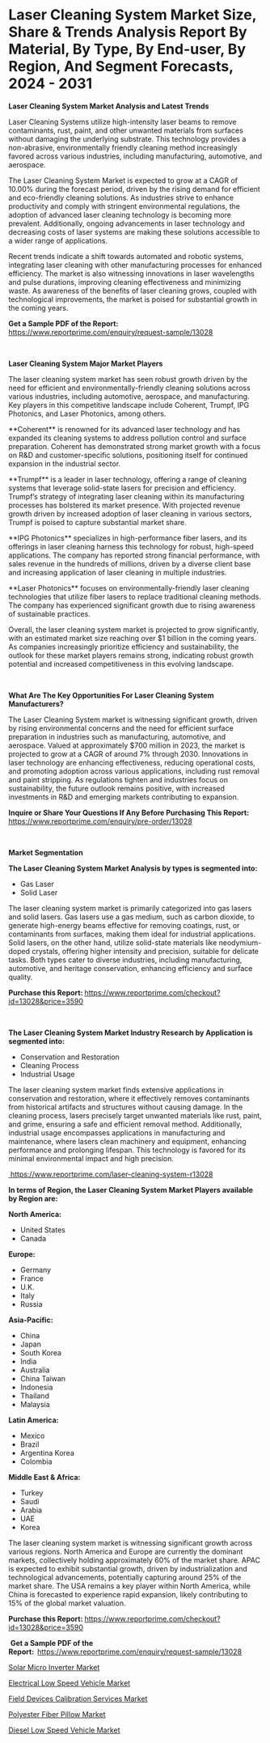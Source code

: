 <p><h1>Laser Cleaning System Market Size, Share & Trends Analysis Report By Material, By Type, By End-user, By Region, And Segment Forecasts, 2024 - 2031</h1></p><p><strong>Laser Cleaning System Market Analysis and Latest Trends</strong></p>
<p><p>Laser Cleaning Systems utilize high-intensity laser beams to remove contaminants, rust, paint, and other unwanted materials from surfaces without damaging the underlying substrate. This technology provides a non-abrasive, environmentally friendly cleaning method increasingly favored across various industries, including manufacturing, automotive, and aerospace.</p><p>The Laser Cleaning System Market is expected to grow at a CAGR of 10.00% during the forecast period, driven by the rising demand for efficient and eco-friendly cleaning solutions. As industries strive to enhance productivity and comply with stringent environmental regulations, the adoption of advanced laser cleaning technology is becoming more prevalent. Additionally, ongoing advancements in laser technology and decreasing costs of laser systems are making these solutions accessible to a wider range of applications.</p><p>Recent trends indicate a shift towards automated and robotic systems, integrating laser cleaning with other manufacturing processes for enhanced efficiency. The market is also witnessing innovations in laser wavelengths and pulse durations, improving cleaning effectiveness and minimizing waste. As awareness of the benefits of laser cleaning grows, coupled with technological improvements, the market is poised for substantial growth in the coming years.</p></p>
<p><strong>Get a Sample PDF of the Report:&nbsp;</strong> <a href="https://www.reportprime.com/enquiry/request-sample/13028">https://www.reportprime.com/enquiry/request-sample/13028</a></p>
<p>&nbsp;</p>
<p><strong>Laser Cleaning System Major Market Players</strong></p>
<p><p>The laser cleaning system market has seen robust growth driven by the need for efficient and environmentally-friendly cleaning solutions across various industries, including automotive, aerospace, and manufacturing. Key players in this competitive landscape include Coherent, Trumpf, IPG Photonics, and Laser Photonics, among others.</p><p>**Coherent** is renowned for its advanced laser technology and has expanded its cleaning systems to address pollution control and surface preparation. Coherent has demonstrated strong market growth with a focus on R&D and customer-specific solutions, positioning itself for continued expansion in the industrial sector.</p><p>**Trumpf** is a leader in laser technology, offering a range of cleaning systems that leverage solid-state lasers for precision and efficiency. Trumpf’s strategy of integrating laser cleaning within its manufacturing processes has bolstered its market presence. With projected revenue growth driven by increased adoption of laser cleaning in various sectors, Trumpf is poised to capture substantial market share.</p><p>**IPG Photonics** specializes in high-performance fiber lasers, and its offerings in laser cleaning harness this technology for robust, high-speed applications. The company has reported strong financial performance, with sales revenue in the hundreds of millions, driven by a diverse client base and increasing application of laser cleaning in multiple industries.</p><p>**Laser Photonics** focuses on environmentally-friendly laser cleaning technologies that utilize fiber lasers to replace traditional cleaning methods. The company has experienced significant growth due to rising awareness of sustainable practices.</p><p>Overall, the laser cleaning system market is projected to grow significantly, with an estimated market size reaching over $1 billion in the coming years. As companies increasingly prioritize efficiency and sustainability, the outlook for these market players remains strong, indicating robust growth potential and increased competitiveness in this evolving landscape.</p></p>
<p>&nbsp;</p>
<p><strong>What Are The Key Opportunities For Laser Cleaning System Manufacturers?</strong></p>
<p><p>The Laser Cleaning System market is witnessing significant growth, driven by rising environmental concerns and the need for efficient surface preparation in industries such as manufacturing, automotive, and aerospace. Valued at approximately $700 million in 2023, the market is projected to grow at a CAGR of around 7% through 2030. Innovations in laser technology are enhancing effectiveness, reducing operational costs, and promoting adoption across various applications, including rust removal and paint stripping. As regulations tighten and industries focus on sustainability, the future outlook remains positive, with increased investments in R&D and emerging markets contributing to expansion.</p></p>
<p><strong>Inquire or Share Your Questions If Any Before Purchasing This Report:</strong> <a href="https://www.reportprime.com/enquiry/pre-order/13028">https://www.reportprime.com/enquiry/pre-order/13028</a></p>
<p>&nbsp;</p>
<p><strong>Market Segmentation</strong></p>
<p><strong>The Laser Cleaning System Market Analysis by types is segmented into:</strong></p>
<p><ul><li>Gas Laser</li><li>Solid Laser</li></ul></p>
<p><p>The laser cleaning system market is primarily categorized into gas lasers and solid lasers. Gas lasers use a gas medium, such as carbon dioxide, to generate high-energy beams effective for removing coatings, rust, or contaminants from surfaces, making them ideal for industrial applications. Solid lasers, on the other hand, utilize solid-state materials like neodymium-doped crystals, offering higher intensity and precision, suitable for delicate tasks. Both types cater to diverse industries, including manufacturing, automotive, and heritage conservation, enhancing efficiency and surface quality.</p></p>
<p><strong>Purchase this Report:&nbsp;</strong><a href="https://www.reportprime.com/checkout?id=13028&price=3590">https://www.reportprime.com/checkout?id=13028&price=3590</a></p>
<p>&nbsp;</p>
<p><strong>The Laser Cleaning System Market Industry Research by Application is segmented into:</strong></p>
<p><ul><li>Conservation and Restoration</li><li>Cleaning Process</li><li>Industrial Usage</li></ul></p>
<p><p>The laser cleaning system market finds extensive applications in conservation and restoration, where it effectively removes contaminants from historical artifacts and structures without causing damage. In the cleaning process, lasers precisely target unwanted materials like rust, paint, and grime, ensuring a safe and efficient removal method. Additionally, industrial usage encompasses applications in manufacturing and maintenance, where lasers clean machinery and equipment, enhancing performance and prolonging lifespan. This technology is favored for its minimal environmental impact and high precision.</p></p>
<p><a href="https://www.reportprime.com/laser-cleaning-system-r13028">&nbsp;https://www.reportprime.com/laser-cleaning-system-r13028</a></p>
<p><strong>In terms of Region, the Laser Cleaning System Market Players available by Region are:</strong></p>
<p>
    <p> <strong> North America: </strong>
        <ul>
            <li>United States</li>
            <li>Canada</li>
        </ul>
        </p> 
    <p> <strong> Europe: </strong>
        <ul>
            <li>Germany</li>
            <li>France</li>
            <li>U.K.</li>
            <li>Italy</li>
            <li>Russia</li>
        </ul>
        </p> 
    <p> <strong> Asia-Pacific: </strong>
        <ul>
            <li>China</li>
            <li>Japan</li>
            <li>South Korea</li>
            <li>India</li>
            <li>Australia</li>
            <li>China Taiwan</li>
            <li>Indonesia</li>
            <li>Thailand</li>
            <li>Malaysia</li>
        </ul>
        </p> 
    <p> <strong> Latin America: </strong>
        <ul>
            <li>Mexico</li>
            <li>Brazil</li>
            <li>Argentina Korea</li>
            <li>Colombia</li>
        </ul>
        </p> 
    <p> <strong> Middle East & Africa: </strong>
        <ul>
            <li>Turkey</li>
            <li>Saudi</li>
            <li>Arabia</li>
            <li>UAE</li>
            <li>Korea</li>
        </ul>
    </p>
    </p>
<p><p>The laser cleaning system market is witnessing significant growth across various regions. North America and Europe are currently the dominant markets, collectively holding approximately 60% of the market share. APAC is expected to exhibit substantial growth, driven by industrialization and technological advancements, potentially capturing around 25% of the market share. The USA remains a key player within North America, while China is forecasted to experience rapid expansion, likely contributing to 15% of the global market valuation.</p></p>
<p><strong>Purchase this Report: </strong><a href="https://www.reportprime.com/checkout?id=13028&price=3590">https://www.reportprime.com/checkout?id=13028&price=3590</a></p>
<p>&nbsp;<strong>Get a Sample PDF of the Report:&nbsp;&nbsp;</strong><a href="https://www.reportprime.com/enquiry/request-sample/13028">https://www.reportprime.com/enquiry/request-sample/13028</a></p>
<p><strong></strong></p>
<p><p><a href="https://github.com/pizolina/Market-Research-Report-List-6/blob/main/solar-micro-inverter-market.md">Solar Micro Inverter Market</a></p><p><a href="https://issuu.com/reportprime-2/docs/electrical-low-speed-vehicle-market_b506ebd5913f18">Electrical Low Speed Vehicle Market</a></p><p><a href="https://www.linkedin.com/pulse/global-field-devices-calibration-services-market-projected-grow-2op0f?trackingId=%2BiuuuFP7TlC8%2F46A1sFa0A%3D%3D">Field Devices Calibration Services Market</a></p><p><a href="https://medium.com/@zoe.dyer9808709/polyester-fiber-pillow-market-analysis-report-global-insights-by-region-type-childrens-sleeping-087682bef57b">Polyester Fiber Pillow Market</a></p><p><a href="https://issuu.com/reportprime-2/docs/diesel-low-speed-vehicle-market-siz_ac9bab2ecbc830">Diesel Low Speed Vehicle Market</a></p></p>